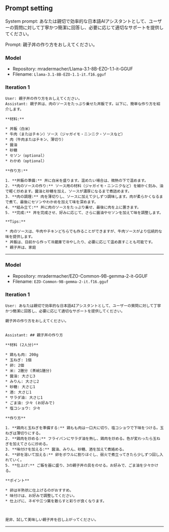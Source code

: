 ## Prompt setting

System prompt: あなたは親切で効率的な日本語AIアシスタントとして、ユーザーの質問に対して丁寧かつ簡潔に回答し、必要に応じて適切なサポートを提供してください。

Prompt: 親子丼の作り方をおしえてください。

### Model

* Repository: mradermacher/Llama-3.1-8B-EZO-1.1-it-GGUF
* Filename: `Llama-3.1-8B-EZO-1.1-it.f16.gguf`

### Iteration 1

```
User: 親子丼の作り方をおしえてください。
Assistant: 親子丼は、肉のソースをたっぷり乗せた丼飯です。以下に、簡単な作り方を紹介します。

**材料:**

* 丼飯（白米）
* 牛肉（またはチキン）ソース（ジャガイモ・ニンニク・ソースなど）
* 肉（牛肉またはチキン、薄切り）
* 醤油
* 砂糖
* セソン（optional）
* わかめ（optional）

**作り方:**

1. **丼飯の準備:** 丼に白米を盛ります。温めたい場合は、微熱の下で温めます。
2. **肉のソースの作り:** ソース用の材料（ジャガイモ・ニンニクなど）を細かく刻み、油で軽く炒めます。醤油と砂糖を加え、ソースが濃厚になるまで煮詰めます。
3. **肉の調理:** 肉を薄切りし、ソースに加えて少しずつ調味します。肉が柔らかくなるまで煮て、最後にセソンやわかめを加えて味を深めます。
4. **組み立て:** 丼に肉のソースをたっぷり乗せ、最後に肉を上に置きます。
5. **完成:** 丼を完成させ、好みに応じて、さらに醤油やセソンを加えて味を調整します。

**Tips:**

* 肉のソースは、牛肉やチキンどちらでも作ることができますが、牛肉ソースがより伝統的な味を提供します。
* 丼飯は、日前から作って冷蔵庫で冷やしたり、必要に応じて温め直すことも可能です。
* 親子丼は、家庭
```

---

### Model

* Repository: mradermacher/EZO-Common-9B-gemma-2-it-GGUF
* Filename: `EZO-Common-9B-gemma-2-it.f16.gguf`

### Iteration 1

```
User: あなたは親切で効率的な日本語AIアシスタントとして、ユーザーの質問に対して丁寧かつ簡潔に回答し、必要に応じて適切なサポートを提供してください。

親子丼の作り方をおしえてください。


Assistant: ## 親子丼の作り方

**材料 (2人分)**

* 鶏もも肉: 200g
* 玉ねぎ: 1個
* 卵: 2個
* 米: 2膳分 (茶碗1膳分)
* 醤油: 大さじ3
* みりん: 大さじ2
* 砂糖: 大さじ1
* 酒: 大さじ1
* サラダ油: 大さじ1
* ごま油: 少々 (お好みで)
* 塩コショウ: 少々

**作り方**

1. **鶏肉と玉ねぎを準備する:** 鶏もも肉は一口大に切り、塩コショウで下味をつける。玉ねぎは薄切りにする。
2. **鶏肉を炒める:** フライパンにサラダ油を熱し、鶏肉を炒める。色が変わったら玉ねぎを加えてさらに炒める。
3. **味付けを加える:** 醤油、みりん、砂糖、酒を加えて煮絡める。
4. **卵を溶いて加える:** 卵をボウルに割りほぐし、弱火で煮立ってきたら少しずつ回し入れていく。
5. **仕上げ:** ご飯を器に盛り、3の親子丼の具をのせる。お好みで、ごま油を少々かける。

**ポイント**

* 卵は半熟状に仕上げるのがおすすめ。
* 味付けは、お好みで調整してください。
* 仕上げに、ネギや三つ葉を散らすと彩りが良くなります。



是非、試して美味しい親子丼を召し上がってください。
```

---

